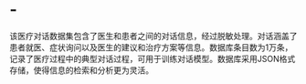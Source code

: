 # -
该医疗对话数据集包含了医生和患者之间的对话信息，经过脱敏处理。对话涵盖了患者就医、症状询问以及医生的建议和治疗方案等信息。数据库条目数为1万条，记录了医疗过程中的典型对话过程，可用于训练对话模型。数据库采用JSON格式存储，使得信息的检索和分析更为灵活。
